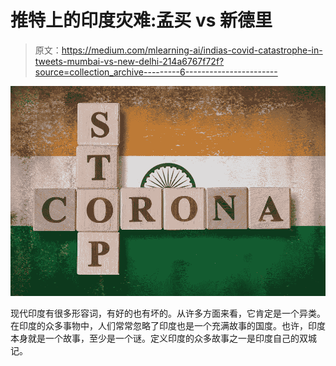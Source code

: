 # 推特上的印度灾难:孟买 vs 新德里

> 原文：<https://medium.com/mlearning-ai/indias-covid-catastrophe-in-tweets-mumbai-vs-new-delhi-214a6767f72f?source=collection_archive---------6----------------------->

![](img/cf5050c3c5f5923bfefb9f0ed13dd0df.png)

现代印度有很多形容词，有好的也有坏的。从许多方面来看，它肯定是一个异类。在印度的众多事物中，人们常常忽略了印度也是一个充满故事的国度。也许，印度本身就是一个故事，至少是一个谜。定义印度的众多故事之一是印度自己的双城记。